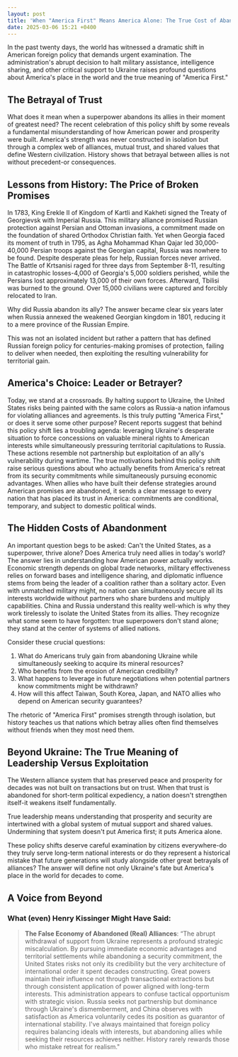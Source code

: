 ```yaml
---
layout: post
title: 'When "America First" Means America Alone: The True Cost of Abandoning Allies'
date: 2025-03-06 15:21 +0400
---
```


In the past twenty days, the world has witnessed a dramatic shift in American foreign policy that demands urgent examination. The administration's abrupt decision to halt military assistance, intelligence sharing, and other critical support to Ukraine raises profound questions about America's place in the world and the true meaning of "America First."

## The Betrayal of Trust
What does it mean when a superpower abandons its allies in their moment of greatest need? The recent celebration of this policy shift by some reveals a fundamental misunderstanding of how American power and prosperity were built. America's strength was never constructed in isolation but through a complex web of alliances, mutual trust, and shared values that define Western civilization.
History shows that betrayal between allies is not without precedent-or consequences.

## Lessons from History: The Price of Broken Promises
In 1783, King Erekle II of Kingdom of Kartli and Kakheti signed the Treaty of Georgievsk with Imperial Russia. This military alliance promised Russian protection against Persian and Ottoman invasions, a commitment made on the foundation of shared Orthodox Christian faith.
Yet when Georgia faced its moment of truth in 1795, as Agha Mohammad Khan Qajar led 30,000-40,000 Persian troops against the Georgian capital, Russia was nowhere to be found. Despite desperate pleas for help, Russian forces never arrived. The Battle of Krtsanisi raged for three days from September 8-11, resulting in catastrophic losses-4,000 of Georgia's 5,000 soldiers perished, while the Persians lost approximately 13,000 of their own forces. Afterward, Tbilisi was burned to the ground. Over 15,000 civilians were captured and forcibly relocated to Iran.

Why did Russia abandon its ally? The answer became clear six years later when Russia annexed the weakened Georgian kingdom in 1801, reducing it to a mere province of the Russian Empire.

This was not an isolated incident but rather a pattern that has defined Russian foreign policy for centuries-making promises of protection, failing to deliver when needed, then exploiting the resulting vulnerability for territorial gain.

## America's Choice: Leader or Betrayer?
Today, we stand at a crossroads. By halting support to Ukraine, the United States risks being painted with the same colors as Russia-a nation infamous for violating alliances and agreements. Is this truly putting "America First," or does it serve some other purpose? Recent reports suggest that behind this policy shift lies a troubling agenda: leveraging Ukraine's desperate situation to force concessions on valuable mineral rights to American interests while simultaneously pressuring territorial capitulations to Russia. These actions resemble not partnership but exploitation of an ally's vulnerability during wartime. The true motivations behind this policy shift raise serious questions about who actually benefits from America's retreat from its security commitments while simultaneously pursuing economic advantages.
When allies who have built their defense strategies around American promises are abandoned, it sends a clear message to every nation that has placed its trust in America: commitments are conditional, temporary, and subject to domestic political winds.

## The Hidden Costs of Abandonment
An important question begs to be asked: Can't the United States, as a superpower, thrive alone? Does America truly need allies in today's world?
The answer lies in understanding how American power actually works. Economic strength depends on global trade networks, military effectiveness relies on forward bases and intelligence sharing, and diplomatic influence stems from being the leader of a coalition rather than a solitary actor. Even with unmatched military might, no nation can simultaneously secure all its interests worldwide without partners who share burdens and multiply capabilities.
China and Russia understand this reality well-which is why they work tirelessly to isolate the United States from its allies. They recognize what some seem to have forgotten: true superpowers don't stand alone; they stand at the center of systems of allied nations.

Consider these crucial questions:
1. What do Americans truly gain from abandoning Ukraine while simultaneously seeking to acquire its mineral resources?
2. Who benefits from the erosion of American credibility?
3. What happens to leverage in future negotiations when potential partners know commitments might be withdrawn?
4. How will this affect Taiwan, South Korea, Japan, and NATO allies who depend on American security guarantees?

The rhetoric of "America First" promises strength through isolation, but history teaches us that nations which betray allies often find themselves without friends when they most need them.

## Beyond Ukraine: The True Meaning of Leadership Versus Exploitation
The Western alliance system that has preserved peace and prosperity for decades was not built on transactions but on trust. When that trust is abandoned for short-term political expediency, a nation doesn't strengthen itself-it weakens itself fundamentally.

True leadership means understanding that prosperity and security are intertwined with a global system of mutual support and shared values. Undermining that system doesn't put America first; it puts America alone.

These policy shifts deserve careful examination by citizens everywhere-do they truly serve long-term national interests or do they represent a historical mistake that future generations will study alongside other great betrayals of alliances? The answer will define not only Ukraine's fate but America's place in the world for decades to come.

## A Voice from Beyond
### What (even) Henry Kissinger Might Have Said:
> **The False Economy of Abandoned (Real) Alliances**: “The abrupt withdrawal of support from Ukraine represents a profound strategic miscalculation. By pursuing immediate economic advantages and territorial settlements while abandoning a security commitment, the United States risks not only its credibility but the very architecture of international order it spent decades constructing. Great powers maintain their influence not through transactional extractions but through consistent application of power aligned with long-term interests. This administration appears to confuse tactical opportunism with strategic vision. Russia seeks not partnership but dominance through Ukraine's dismemberment, and China observes with satisfaction as America voluntarily cedes its position as guarantor of international stability. I've always maintained that foreign policy requires balancing ideals with interests, but abandoning allies while seeking their resources achieves neither. History rarely rewards those who mistake retreat for realism."

